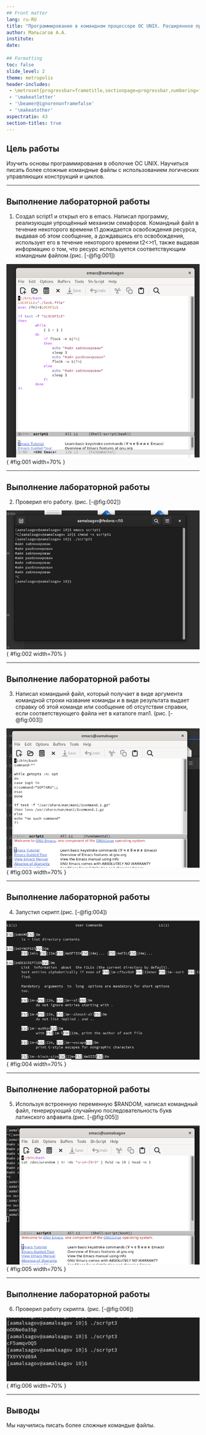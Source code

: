 ```yaml
---
## Front matter
lang: ru-RU
title: "Программирование в командном процессоре ОС UNIX. Расширенное программирование"
author: Мальсагов А.А.
institute:
date: 

## Formatting
toc: false
slide_level: 2
theme: metropolis
header-includes: 
 - \metroset{progressbar=frametitle,sectionpage=progressbar,numbering=fraction}
 - '\makeatletter'
 - '\beamer@ignorenonframefalse'
 - '\makeatother'
aspectratio: 43
section-titles: true
---
```


## Цель работы

Изучить основы программирования в оболочке ОС UNIX. Научиться писать более сложные командные файлы с использованием логических управляющих конструкций и циклов.

---

## Выполнение лабораторной работы

1. Создал script1 и открыл его в emacs. Написал программу, реализующая упрощённый механизм семафоров. Командный файл в течение некоторого времени t1 дожидается освобождения ресурса, выдавая об этом сообщение, а дождавшись его освобождения, использует его в течение некоторого времени t2<>t1, также выдавая информацию о том, что ресурс
используется соответствующим командным файлом.(рис. [-@fig:001])

![Код 1 скрипта](image/1.png){ #fig:001 width=70% }

---

## Выполнение лабораторной работы

2. Проверил его работу. (рис. [-@fig:002])

![Результат работы 1 скрипта](image/2.png){ #fig:002 width=70% }

---

## Выполнение лабораторной работы

3. Написал командынй файл, который получает в виде аргумента командной строки название команды и в виде результата выдает справку об этой команде или сообщение об отсутствии справки, если  соответствующего файла нет в каталоге man1. (рис. [-@fig:003])

![Код 2 скрипта](image/3.png){ #fig:003 width=70% }

---

## Выполнение лабораторной работы

4. Запустил скрипт.(рис. [-@fig:004])

![Работа скрипта](image/4.png){ #fig:004 width=70% }

---

## Выполнение лабораторной работы

5. Используя встроенную переменную $RANDOM, написал командный файл, генерирующий случайную последовательность букв латинского алфавита.(рис. [-@fig:005])

![Код 3 скрипта](image/5.png){ #fig:005 width=70% }

---

## Выполнение лабораторной работы

6. Проверил работу скрипта. (рис. [-@fig:006])

![Запуск скрипта](image/6.png){ #fig:006 width=70% }

---

## Выводы

Мы научились писать более сложные командые файлы.
